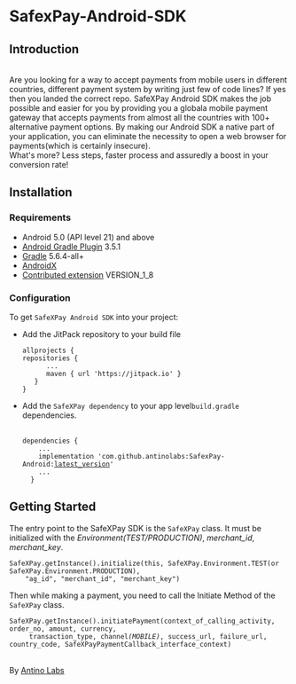 # SafexPay-Android-SDK
<h2>Introduction</h2>
<br>Are you looking for a way to accept payments from mobile users in different countries, different payment system by writing just few of code lines? If yes then you landed the correct repo.
SafeXPay Android SDK makes the job possible and easier for you by providing you a globala mobile payment gateway that accepts payments from almost all the countries with 100+ alternative payment options.
By making our Android SDK a native part of your application, you can eliminate the necessity to open a web browser for payments(which is certainly insecure).
<br>What's more? Less steps, faster process and assuredly a boost in your conversion rate!
<h2>Installation</h2>
<h3>Requirements</h3>
<ul>
<li>Android 5.0 (API level 21) and above</li>
<li><a href="https://developer.android.com/studio/releases/gradle-plugin" rel="nofollow">Android Gradle Plugin</a> 3.5.1</li>
<li><a href="https://gradle.org/releases/" rel="nofollow">Gradle</a> 5.6.4-all+</li>
<li><a href="https://developer.android.com/jetpack/androidx/" rel="nofollow">AndroidX</a></li>
<li><a href="https://docs.gradle.org/current/userguide/java_plugin.html#sec:java-extension" rel="nofollow">Contributed extension</a> VERSION_1_8</li>
</ul>
<h3>Configuration</h3>
To get <code>SafeXPay Android SDK</code> into your project:<br>
<ul>
<li>Add the JitPack repository to your build file<br>
<pre><code>allprojects {
repositories {
      ...
      maven { url 'https://jitpack.io' }
   }
}</code></pre>
</li>
<li>Add the <code>SafeXPay dependency</code> to your app level<code>build.gradle</code> dependencies.<br><br>
<pre><code>dependencies {
    ...
    implementation 'com.github.antinolabs:SafexPay-Android:<a href="https://github.com/antinolabs/SafexPay-Android-SDK/releases" rel="nofollow">latest_version</a>'
    ...
  }</code></pre>
</li>
</ul>

<h2>Getting Started</h2>
The entry point to the SafeXPay SDK is the <code>SafeXPay</code> class. It must be initialized with the <i>Environment(TEST/PRODUCTION)</i>, <i>merchant_id</i>, <i>merchant_key</i>.<br>
<pre><code>SafeXPay.getInstance().initialize(this, SafeXPay.Environment.TEST(or SafeXPay.Environment.PRODUCTION),
    "ag_id", "merchant_id", "merchant_key")</code></pre>
Then while making a payment, you need to call the Initiate Method of the <code>SafeXPay</code> class.
<pre><code>SafeXPay.getInstance().initiatePayment(context_of_calling_activity, order_no, amount, currency,
     transaction_type, channel<i>(MOBILE)</i>, success_url, failure_url, country_code, SafeXPayPaymentCallback_interface_context)</code></pre>
<br>
By <a href="https://www.antino.io/">Antino Labs</a>
